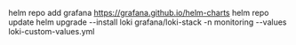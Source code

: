 helm repo add grafana https://grafana.github.io/helm-charts
helm repo update
helm upgrade --install loki grafana/loki-stack -n monitoring --values loki-custom-values.yml